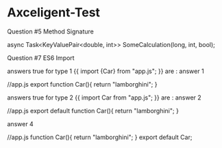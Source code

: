 # Axceligent-Test

Question #5 Method Signature 

async Task<KeyValuePair<double, int>> SomeCalculation(long, int, bool);


Question #7 ES6 Import

answers true for type 1 {{ import {Car} from "app.js"; }} are :
answer 1

//app.js
export function Car(){
    return "lamborghini";
}

answers true for type 2 {{ import Car from "app.js"; }} are :
answer 2

//app.js
export default function Car(){
    return "lamborghini";
}

answer 4

//app.js
function Car(){
    return "lamborghini";
}
export default Car;



